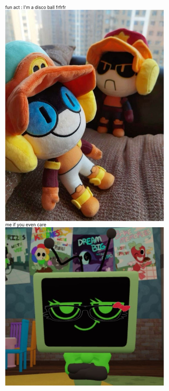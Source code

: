 fun act : I'm a disco ball frfrfr
![image alt](https://github.com/GoAwayImEmo/GoAwayImEmo/blob/74d329d319b92842f82b636c7b8dce48743336af/fe5b3684a327b63c5287ebfb8f77cc11%20(1).jpg) 
me if you even care
![image alt](https://github.com/GoAwayImEmo/GoAwayImEmo/blob/87919be769fc480d1891da5c8bd5f04adcc0ce3c/ded3462e7fcdf0cd6f2acab22e24db0c%20(1).jpg) 
